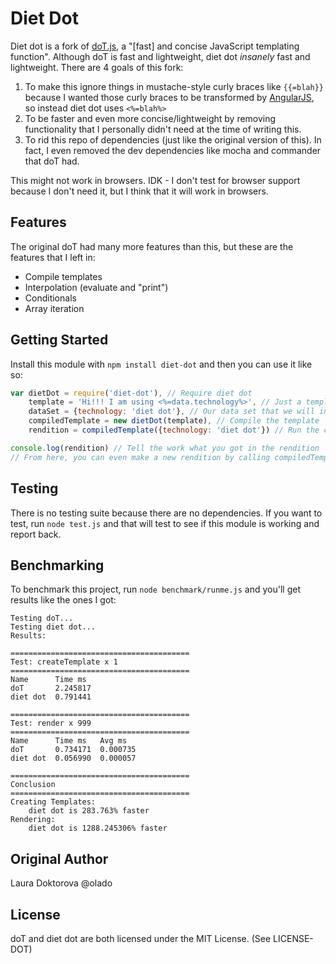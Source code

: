 # Diet Dot
Diet dot is a fork of [doT.js](https://github.com/olado/doT), a "[fast] and concise JavaScript templating function".
Although doT is fast and lightweight, diet dot *insanely* fast and lightweight.
There are 4 goals of this fork:

1. To make this ignore things in mustache-style curly braces like `{{=blah}}` because I wanted those curly braces to be transformed by [AngularJS](http://angularjs.org/), so instead diet dot uses `<%=blah%>`
2. To be faster and even more concise/lightweight by removing functionality that I personally didn't need at the time of writing this.
3. To rid this repo of dependencies (just like the original version of this). In fact, I even removed the dev dependencies like mocha and commander that doT had.

This might not work in browsers. IDK - I don't test for browser support because I don't need it, but I think that it will work in browsers.

## Features
The original doT had many more features than this, but these are the features that I left in:

+ Compile templates
+ Interpolation (evaluate and "print")
+ Conditionals
+ Array iteration

## Getting Started
Install this module with `npm install diet-dot` and then you can use it like so:
```js
var dietDot = require('diet-dot'), // Require diet dot
    template = 'Hi!!! I am using <%=data.technology%>', // Just a template
    dataSet = {technology: 'diet dot'}, // Our data set that we will inject into the template
    compiledTemplate = new dietDot(template), // Compile the template
    rendition = compiledTemplate({technology: 'diet dot'}) // Run the compiled template with our data set

console.log(rendition) // Tell the work what you got in the rendition
// From here, you can even make a new rendition by calling compiledTemplate with a new data set.
```

## Testing
There is no testing suite because there are no dependencies.
If you want to test, run `node test.js` and that will test to see if this module is working and report back.

## Benchmarking
To benchmark this project, run `node benchmark/runme.js` and you'll get results like the ones I got:
```
Testing doT...
Testing diet dot...
Results:

========================================
Test: createTemplate x 1
========================================
Name      Time ms
doT       2.245817
diet dot  0.791441

========================================
Test: render x 999
========================================
Name      Time ms   Avg ms
doT       0.734171  0.000735
diet dot  0.056990  0.000057

========================================
Conclusion
========================================
Creating Templates:
    diet dot is 283.763% faster
Rendering:
    diet dot is 1288.245306% faster
```

## Original Author
Laura Doktorova @olado

## License
doT and diet dot are both licensed under the MIT License. (See LICENSE-DOT)
